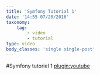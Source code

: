 ```yaml
---
title: 'Symfony Tutorial 1'
date: '14:55 07/20/2016'
taxonomy:
    tag:
        - video
        - tutorial
type: video
body_classes: 'single single-post'
---
```

#Symfony tutoriel 1
[plugin:youtube](https://www.youtube.com/watch?v=I2XZJv29rLY)